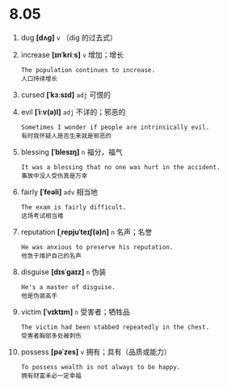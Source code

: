 # 8.05

1. dug **[dʌɡ]** `v` （dig 的过去式）

2. increase **[ɪnˈkriːs]** `v` 增加；增长

   ```
   The population continues to increase.
   人口持续增长
   ```

3. cursed **[ˈkɜːsɪd]** `adj` 可恨的

4. evil **[ˈiːv(ə)l]** `adj` 不详的；邪恶的

   ```
   Sometimes I wonder if people are intrinsically evil.
   有时我怀疑人是否生来就是邪恶的
   ```

5. blessing **[ˈblesɪŋ]** `n` 福分，福气

   ```
   It was a blessing that no one was hurt in the accident.
   事故中没人受伤真是万幸
   ```

6. fairly **[ˈfeəli]** `adv` 相当地

   ```
   The exam is fairly difficult.
   这场考试相当难
   ```

7. reputation **[ˌrepjuˈteɪʃ(ə)n]** `n` 名声；名誉

   ```
   He was anxious to preserve his reputation.
   他急于维护自己的名声
   ```

8. disguise **[dɪsˈɡaɪz]** `n` 伪装

   ```
   He's a master of disguise.
   他是伪装高手
   ```

9. victim **[ˈvɪktɪm]** `n` 受害者；牺牲品

   ```
   The victim had been stabbed repeatedly in the chest.
   受害者胸部多处被刺伤
   ```

10. possess **[pəˈzes]** `v` 拥有；具有（品质或能力）
    ```
    To possess wealth is not always to be happy.
    拥有财富未必一定幸福
    ```
